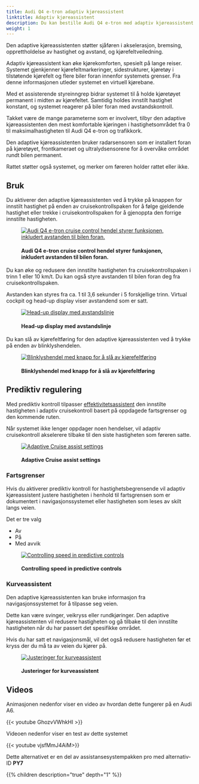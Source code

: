 ```yaml
---
title: Audi Q4 e-tron adaptiv kjøreassistent
linktitle: Adaptiv kjøreassistent
description: Du kan bestille Audi Q4 e-tron med adaptiv kjøreassistent. Den adaptive kjøreassistenten kombinerer adaptiv cruisekontroll og aktiv filassistent.
weight: 1
---
```

<!-- markdownlint-disable MD033 -->
Den adaptive kjøreassistenten støtter sjåføren i akselerasjon, bremsing, opprettholdelse av hastighet og avstand, og kjørefeltveiledning.

Adaptiv kjøreassistent kan øke kjørekomforten, spesielt på lange reiser. Systemet gjenkjenner kjørefeltmarkeringer, sidestrukturer, kjøretøy i tilstøtende kjørefelt og flere biler foran innenfor systemets grenser. Fra denne informasjonen utleder systemet en virtuell kjørebane.

Med et assisterende styreinngrep bidrar systemet til å holde kjøretøyet permanent i midten av kjørefeltet. Samtidig holdes innstilt hastighet konstant, og systemet reagerer på biler foran med avstandskontroll.

Takket være de mange parameterne som er involvert, tilbyr den adaptive kjøreassistenten den mest komfortable kjøringen i hastighetsområdet fra 0 til maksimalhastigheten til Audi Q4 e-tron og trafikkork.

Den adaptive kjøreassistenten bruker radarsensoren som er installert foran på kjøretøyet, frontkameraet og ultralydsensorene for å overvåke området rundt bilen permanent.

Rattet støtter også systemet, og merker om føreren holder rattet eller ikke.

## Bruk

Du aktiverer den adaptive kjøreassistenten ved å trykke på knappen for innstilt hastighet på enden av cruisekontrollspaken for å følge gjeldende hastighet eller trekke i cruisekontrollspaken for å gjenoppta den forrige innstilte hastigheten.

<figure>
    <a href="https://media.electrichasgoneaudi.net/multimedia/models/q4-e-tron/technology/drivingassistance/adaptivecruisecontrol/cruisecontrol.jpg">
        <img src="https://media.electrichasgoneaudi.net/multimedia/models/q4-e-tron/technology/drivingassistance/adaptivecruisecontrol/cruisecontrols.jpg"
        alt="Audi Q4 e-tron cruise control hendel styrer funksjonen, inkludert avstanden til bilen foran."
        title="Audi Q4 e-tron cruise control hendel styrer funksjonen, inkludert avstanden til bilen foran.">
    </a>
    <figcaption><h4>Audi Q4 e-tron cruise control hendel styrer funksjonen, inkludert avstanden til bilen foran.</h4></figcaption>
</figure>

Du kan øke og redusere den innstilte hastigheten fra cruisekontrollspaken i trinn 1 eller 10 km/t. Du kan også styre avstanden til bilen foran deg fra cruisekontrollspaken.

Avstanden kan styres fra ca. 1 til 3,6 sekunder i 5 forskjellige trinn. Virtual cockpit og head-up display viser avstandend som er satt.

<figure>
    <a href="https://media.electrichasgoneaudi.net/multimedia/models/q4-e-tron/technology/drivingassistance/adaptivecruiseassist/headupdistance.jpg">
        <img src="https://media.electrichasgoneaudi.net/multimedia/models/q4-e-tron/technology/drivingassistance/adaptivecruiseassist/headupdistances.jpg"
        alt="Head-up display med avstandslinje" title="Head-up display med avstandslinje">
    </a>
    <figcaption><h4>Head-up display med avstandslinje</h4></figcaption>
</figure>


Du kan slå av kjørefeltføring for den adaptive kjøreassistenten ved å trykke på enden av blinklyshendelen.

<figure>
    <a href="https://media.electrichasgoneaudi.net/multimedia/models/q4-e-tron/technology/drivingassistance/activelaneassist/laneassistbutton.jpg">
        <img src="https://media.electrichasgoneaudi.net/multimedia/models/q4-e-tron/technology/drivingassistance/activelaneassist/laneassistbuttons.jpg"
        alt="Blinklyshendel med knapp for å slå av kjørefeltføring" title="Blinklyshendel med knapp for å slå av kjørefeltføring">
    </a>
    <figcaption><h4>Blinklyshendel med knapp for å slå av kjørefeltføring</h4></figcaption>
</figure>

## Prediktiv regulering

Med prediktiv kontroll tilpasser [effektivitetsassistent](../predictiveefficiencyassist/) den innstilte hastigheten i adaptiv cruisekontroll basert på oppdagede fartsgrenser og den kommende ruten.

Når systemet ikke lenger oppdager noen hendelser, vil adaptiv cruisekontroll akselerere tilbake til den siste hastigheten som føreren satte.

 <figure>
    <a href="https://media.electrichasgoneaudi.net/multimedia/models/q4-e-tron/technology/drivingassistance/adaptivecruiseassist/settings1nb.jpg">
        <img src="https://media.electrichasgoneaudi.net/multimedia/models/q4-e-tron/technology/drivingassistance/adaptivecruiseassist/settings1nbs.jpg"
        alt="Adaptive Cruise assist settings" title="Adaptive Cruise assist settings">
    </a>
    <figcaption><h4>Adaptive Cruise assist settings</h4></figcaption>
</figure>

### Fartsgrenser

Hvis du aktiverer prediktiv kontroll for hastighetsbegrensende vil adaptiv kjøreassistent justere hastigheten i henhold til fartsgrensen som er dokumentert i navigasjonssystemet eller hastigheten som leses av skilt langs veien.

Det er tre valg

- Av
- På
- Med avvik

 <figure>
    <a href="https://media.electrichasgoneaudi.net/multimedia/models/q4-e-tron/technology/drivingassistance/adaptivecruiseassist/settings2nb.jpg">
        <img src="https://media.electrichasgoneaudi.net/multimedia/models/q4-e-tron/technology/drivingassistance/adaptivecruiseassist/settings2nbs.jpg"
        alt="Controlling speed in predictive controls" title="Controlling speed in predictive controls">
    </a>
    <figcaption><h4>Controlling speed in predictive controls</h4></figcaption>
</figure>

### Kurveassistent

Den adaptive kjøreassistenten kan bruke informasjon fra navigasjonssystemet for å tilpasse seg veien.

Dette kan være svinger, veikryss eller rundkjøringer. Den adaptive kjøreassistenten vil redusere hastigheten og gå tilbake til den innstilte hastigheten når du har passert det spesifikke området.

Hvis du har satt et navigasjonsmål, vil det også redusere hastigheten før et kryss der du må ta av veien du kjører på.

 <figure>
    <a href="https://media.electrichasgoneaudi.net/multimedia/models/q4-e-tron/technology/drivingassistance/adaptivecruiseassist/settings3nb.jpg">
        <img src="https://media.electrichasgoneaudi.net/multimedia/models/q4-e-tron/technology/drivingassistance/adaptivecruiseassist/settings3nbs.jpg"
        alt="Justeringer for kurveassistent" title="Justeringer for kurveassistent">
    </a>
    <figcaption><h4>Justeringer for kurveassistent</h4></figcaption>
</figure>

## Videos

Animasjonen nedenfor viser en video av hvordan dette fungerer på en Audi A6.

{{< youtube GhozvVWhkHI >}}

Videoen nedenfor viser en test av dette systemet

{{< youtube vjsfMmJ4AiM>}}

Dette alternativet er en del av assistansesystempakken pro med alternativ-ID **PY7**

{{% children description="true" depth="1" %}}
